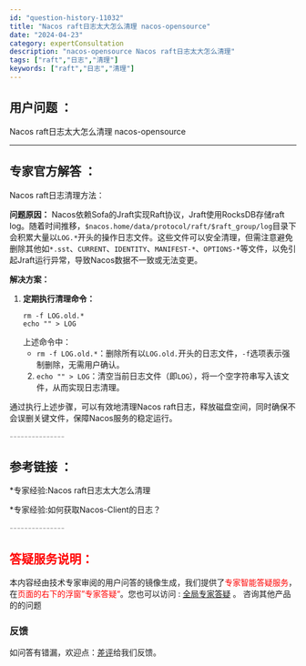 ```yaml
---
id: "question-history-11032"
title: "Nacos raft日志太大怎么清理 nacos-opensource"
date: "2024-04-23"
category: expertConsultation
description: "nacos-opensource Nacos raft日志太大怎么清理"
tags: ["raft","日志","清理"]
keywords: ["raft","日志","清理"]
---
```


## 用户问题 ： 
 Nacos raft日志太大怎么清理 nacos-opensource 

---------------
## 专家官方解答 ：

Nacos raft日志清理方法：

**问题原因：**
Nacos依赖Sofa的Jraft实现Raft协议，Jraft使用RocksDB存储raft log。随着时间推移，`$nacos.home/data/protocol/raft/$raft_group/log`目录下会积累大量以`LOG.*`开头的操作日志文件。这些文件可以安全清理，但需注意避免删除其他如`*.sst`、`CURRENT`、`IDENTITY`、`MANIFEST-*`、`OPTIONS-*`等文件，以免引起Jraft运行异常，导致Nacos数据不一致或无法变更。

**解决方案：**
1. **定期执行清理命令：**
   ```
   rm -f LOG.old.*
   echo "" > LOG
   ```
   上述命令中：
   - `rm -f LOG.old.*`：删除所有以`LOG.old.`开头的日志文件，`-f`选项表示强制删除，无需用户确认。
   2. `echo "" > LOG`：清空当前日志文件（即`LOG`），将一个空字符串写入该文件，从而实现日志清理。

通过执行上述步骤，可以有效地清理Nacos raft日志，释放磁盘空间，同时确保不会误删关键文件，保障Nacos服务的稳定运行。


<font color="#949494">---------------</font> 


## 参考链接 ：

*专家经验:Nacos raft日志太大怎么清理 
 
 *专家经验:如何获取Nacos-Client的日志？ 


 <font color="#949494">---------------</font> 
 


## <font color="#FF0000">答疑服务说明：</font> 

本内容经由技术专家审阅的用户问答的镜像生成，我们提供了<font color="#FF0000">专家智能答疑服务</font>，在<font color="#FF0000">页面的右下的浮窗”专家答疑“</font>。您也可以访问 : [全局专家答疑](https://opensource.alibaba.com/chatBot) 。 咨询其他产品的的问题

### 反馈
如问答有错漏，欢迎点：[差评](https://ai.nacos.io/user/feedbackByEnhancerGradePOJOID?enhancerGradePOJOId=11684)给我们反馈。
